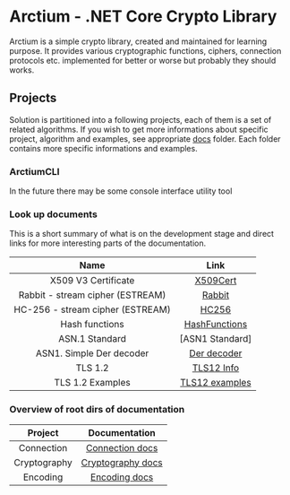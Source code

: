 # Arctium - .NET Core Crypto Library
Arctium is a simple crypto library, created and maintained for learning purpose. 
It provides various cryptographic functions, ciphers, connection protocols etc. implemented for better or worse but probably they should works.

## Projects
Solution is partitioned into  a following projects, each of them is a set of related algorithms. If you wish to get more informations about specific project, algorithm and examples, see appropriate [docs] folder. Each folder contains more specific informations and examples.

### ArctiumCLI 
In the future there may be some console interface utility tool 

### Look up documents
This is a short summary of what is on the development stage and direct links 
for more interesting parts of the documentation.



|Name                       | Link              |
|:-------------------------:|:-----------------:|
|X509 V3 Certificate        | [X509Cert]|
|Rabbit - stream cipher (ESTREAM)| [Rabbit]|
|HC-256 - stream cipher (ESTREAM)| [HC256]
|Hash functions             | [HashFunctions]   |
|ASN.1 Standard             | [ASN1 Standard]   |
|ASN1. Simple Der decoder   | [Der decoder]     |
|TLS 1.2                    | [TLS12 Info]      |
|TLS 1.2 Examples           | [TLS12 examples]  |

[HC256]:<docs/lookup/hc-256.md>
[Rabbit]:<docs/lookup/rabbit.md>
[X509Cert]:<docs/lookup/x509-cert.md>
[HashFunctions]:<docs/Cryptography/HashFunctions/>
[TLS12 Info]:<docs/Connection/Tls/readme.md>
[TLS12 examples]:<docs/Connection/Tls/examples.md>
[Der decoder]:<./docs/lookup/asn1-x690-decoder.md>


### Overview of root dirs of documentation

|Project      |          Documentation|
|:-----------:|:---------------------:|
|Connection   |[Connection docs]      |
|Cryptography |[Cryptography docs]    |
|Encoding     |[Encoding docs]        |

[docs]:<docs/>
[Connection docs]:<docs/Connection>
[Cryptography docs]:<docs/Cryptography>
[Encoding docs]:<docs/Encoding>
